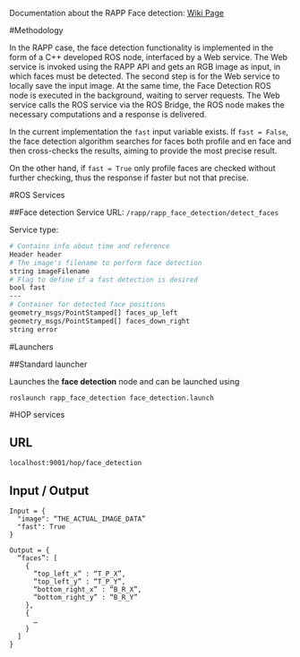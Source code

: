 Documentation about the RAPP Face detection: [Wiki Page](https://github.com/rapp-project/rapp-platform/wiki/RAPP-Face-Detection)

#Methodology

In the RAPP case, the face detection functionality is implemented in the form of a C++ developed ROS node, interfaced by a Web service. The Web service is invoked using the RAPP API and gets an RGB image as input, in which faces must be detected. The second step is for the Web service to locally save the input image. At the same time, the Face Detection ROS node is executed in the background, waiting to server requests. The Web service calls the ROS service via the ROS Bridge, the ROS node makes the necessary computations and a response is delivered.

In the current implementation the ```fast``` input variable exists. If ```fast = False```, the face detection algorithm searches for faces both profile and en face and then cross-checks the results, aiming to provide the most precise result.

On the other hand, if ```fast = True``` only profile faces are checked without further checking, thus the response if faster but not that precise.

#ROS Services

##Face detection 
Service URL: ```/rapp/rapp_face_detection/detect_faces```

Service type:
```bash
# Contains info about time and reference
Header header
# The image's filename to perform face detection
string imageFilename
# Flag to define if a fast detection is desired
bool fast
---
# Container for detected face positions
geometry_msgs/PointStamped[] faces_up_left
geometry_msgs/PointStamped[] faces_down_right
string error
``` 

#Launchers

##Standard launcher

Launches the **face detection** node and can be launched using
```
roslaunch rapp_face_detection face_detection.launch
```

#HOP services

## URL
```localhost:9001/hop/face_detection ```

## Input / Output

```
Input = {
  "image": “THE_ACTUAL_IMAGE_DATA”
  "fast": True
}
```
```
Output = {
  “faces”: [
    {
      “top_left_x” : “T_P_X”,
      “top_left_y” : “T_P_Y”,
      “bottom_right_x” : “B_R_X”,
      “bottom_right_y” : “B_R_Y”
    },
    {
      …
    }
  ]
}
```

